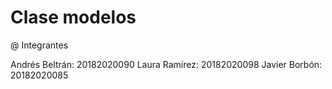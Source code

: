 # Clase modelos

@ Integrantes

Andrés Beltrán: 20182020090
Laura Ramírez: 20182020098
Javier Borbón: 20182020085


